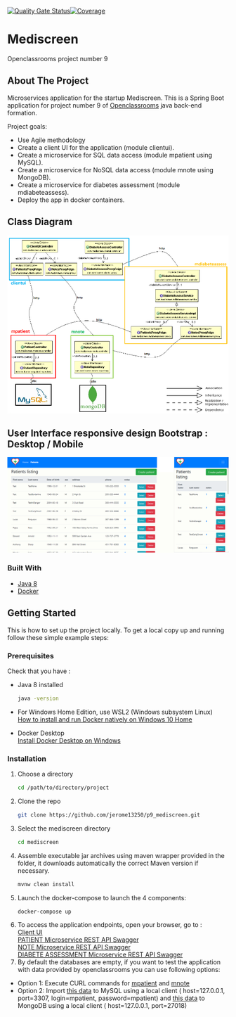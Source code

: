 [![Quality Gate Status](https://sonarcloud.io/api/project_badges/measure?project=jerome13250_p9_mediscreen&metric=alert_status)](https://sonarcloud.io/dashboard?id=jerome13250_p9_mediscreen)[![Coverage](https://sonarcloud.io/api/project_badges/measure?project=jerome13250_p9_mediscreen&metric=coverage)](https://sonarcloud.io/dashboard?id=jerome13250_p9_mediscreen)

# Mediscreen
Openclassrooms project number 9

<!-- ABOUT THE PROJECT -->
## About The Project

Microservices application for the startup Mediscreen. This is a Spring Boot application for project number 9 of [Openclassrooms](https://openclassrooms.com/) java back-end formation.

Project goals:
* Use Agile methodology
* Create a client UI for the application (module clientui).
* Create a microservice for SQL data access (module mpatient using MySQL).
* Create a microservice for NoSQL data access (module mnote using MongoDB).
* Create a microservice for diabetes assessment (module mdiabeteassess).
* Deploy the app in docker containers.

## Class Diagram
![UML-class-diagram](https://raw.githubusercontent.com/jerome13250/p9_mediscreen/master/readme_img/Mediscreen_ClassDiagram.png)

## User Interface responsive design Bootstrap : Desktop / Mobile
![Bootstrap responsive design](https://raw.githubusercontent.com/jerome13250/p9_mediscreen/master/readme_img/bootstrap_responsive.png)

### Built With

* [Java 8](https://adoptopenjdk.net/)
* [Docker](https://docs.docker.com/)

<!-- GETTING STARTED -->
## Getting Started

This is how to set up the project locally.
To get a local copy up and running follow these simple example steps:

### Prerequisites

Check that you have : 
* Java 8 installed
  ```sh
  java -version
  ```
* For Windows Home Edition, use WSL2 (Windows subsystem Linux)  
  [How to install and run Docker natively on Windows 10 Home](https://www.padok.fr/en/blog/docker-windows-10)

* Docker Desktop  
  [Install Docker Desktop on Windows](https://docs.docker.com/desktop/windows/install/)
  

### Installation

1. Choose a directory
   ```sh
   cd /path/to/directory/project
   ```
2. Clone the repo
   ```sh
   git clone https://github.com/jerome13250/p9_mediscreen.git
   ```
3. Select the mediscreen directory
   ```sh
   cd mediscreen
   ```
4. Assemble executable jar archives using maven wrapper provided in the folder, it downloads automatically the correct Maven version if necessary.
   ```sh
   mvnw clean install
   ```
5. Launch the docker-compose to launch the 4 components:
   ```sh
   docker-compose up
   ```
6. To access the application endpoints, open your browser, go to :  
	[Client UI](http://localhost:8080/)  
	[PATIENT Microservice REST API Swagger](http://localhost:8081/swagger-ui/#/)  
	[NOTE Microservice REST API Swagger](http://localhost:8082/swagger-ui/#/)  
	[DIABETE ASSESSMENT Microservice REST API Swagger](http://localhost:8083/swagger-ui/#/)  
7.	By default the databases are empty, if you want to test the application with data provided by openclassrooms you can use following options:
* Option 1: Execute CURL commands for [mpatient](https://github.com/jerome13250/p9_mediscreen/blob/master/mpatient/data/curl/curl_sprint1.txt) and [mnote](https://github.com/jerome13250/p9_mediscreen/blob/master/mnote/data/curl/curl_sprint2.txt)
* Option 2: Import [this data](https://github.com/jerome13250/p9_mediscreen/blob/master/mpatient/data/sql/MySQL_mediscreen_all_sprints.sql) to MySQL using a local client ( host=127.0.0.1, port=3307, login=mpatient, password=mpatient) and [this data](https://github.com/jerome13250/p9_mediscreen/blob/master/mnote/data/js/Mongodb_data_all_sprints.js) to MongoDB using a local client ( host=127.0.0.1, port=27018)

